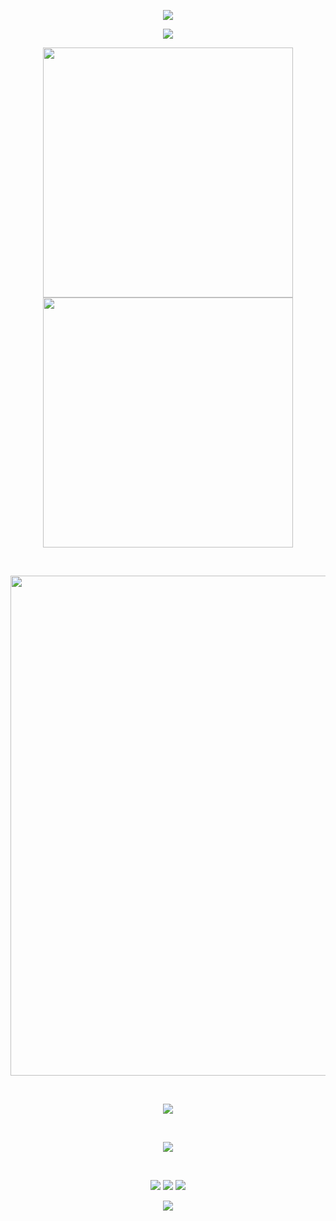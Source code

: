 <p align="center">
<img src="https://capsule-render.vercel.app/api?type=waving&color=timeGradient&height=300&&section=header&text=StupidOCR&fontSize=90&fontAlign=50&fontAlignY=30&desc=Code%20by%20NewArk81&descAlign=50&descSize=30&descAlignY=60&animation=twinkling" />
</p>


<p align="center">
<img src="https://readme-typing-svg.demolab.com?font=Orbitron&size=25&pause=1000&center=true&vCenter=true&random=false&width=600&lines=I+am+First+Deep+Love!;Next+Girl+Will+be+Better!" />
</p>

<p align="center">
<img align="center" width="400" src="https://github-readme-stats.vercel.app/api?username=81NewArk&theme=transparent&show_icons=true&hide_border=true&show=reviews&hide_title=true&hide=contribs" />
<br/>
<img align="center" width="400" src="https://streak-stats.demolab.com/?user=81NewArk&theme=transparent&date_format=%5BY.%5Dn.j&hide_border=true" />
</p>

<br/>

<p align="center">
<img width="800" src="https://github-readme-activity-graph.vercel.app/graph?username=81NewArk&theme=github-compact&hide_border=true&area=true&custom_title=Contribution%20Graph" />
</p>
<br/>
<p align="center">
<img align="center" src="https://github-readme-stats.vercel.app/api/top-langs/?username=81NewArk&theme=transparent&hide_border=true&layout=donut-vertical&langs_count=6" />
</p>
<br/>
<p align="center">
<img align="center" src="https://skillicons.dev/icons?i=py,c,cpp,cs,java,vue,vite,js,md,&theme=light" />
</p>
<br/>

<p align="center">
<a href="https://github.com/81NewArk"><img src="https://img.shields.io/badge/GitHub-81NewArk-blue?logo=github" /></a>
<a href="https://space.bilibili.com/37887820"><img src="https://img.shields.io/badge/BiliBili-NekArk81-pink?logo=bilibili" /></a>
<img src="https://img.shields.io/badge/QQ-751247667-green?logo=tencentqq" />
</p>


<p align="center">
<img src="https://capsule-render.vercel.app/api?type=waving&color=timeGradient&height=300&&section=footer&text=END&fontSize=90&fontAlign=50&fontAlignY=30&desc=退房之前我最爱你&descAlign=50&descSize=30&descAlignY=60&animation=twinkling" />
</p>

